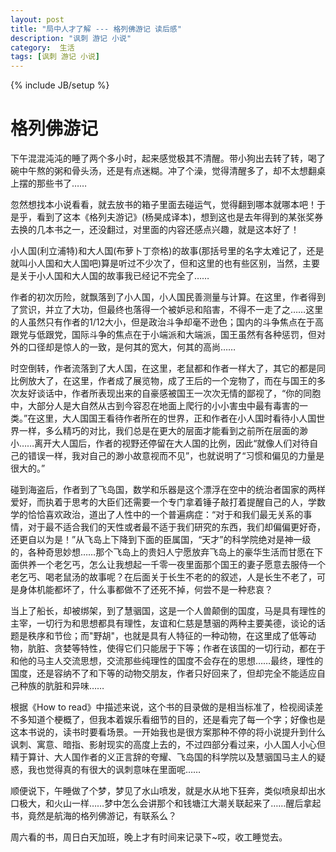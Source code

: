 ```yaml
---
layout: post
title: "局中人才了解 --- 格列佛游记 读后感"
description: "讽刺 游记 小说"
category:  生活
tags: [讽刺 游记 小说]
---
```

{% include JB/setup %}

# 格列佛游记


下午混混沌沌的睡了两个多小时，起来感觉极其不清醒。带小狗出去转了转，喝了碗中午熬的粥和骨头汤，还是有点迷糊。冲了个澡，觉得清醒多了，却不太想翻桌上摆的那些书了……
 <!--break-->
忽然想找本小说看看，就去放书的箱子里面去碰运气，觉得翻到哪本就哪本吧！于是乎，看到了这本《格列夫游记》(杨昊成译本)，想到这也是去年得到的某张奖券去换的几本书之一，还没翻过，对里面的内容还感点兴趣，就是这本好了！

小人国(利立浦特)和大人国(布萝卜丁奈格)的故事(那括号里的名字太难记了，还是就叫小人国和大人国吧)算是听过不少次了，但和这里的也有些区别，当然，主要是关于小人国和大人国的故事我已经记不完全了……

作者的初次历险，就飘落到了小人国，小人国民善测量与计算。在这里，作者得到了赏识，并立了大功，但最终也落得一个被妒忌和陷害，不得不一走了之……这里的人虽然只有作者的1/12大小，但是政治斗争却毫不逊色；国内的斗争焦点在于高跟党与低跟党，国际斗争的焦点在于小端派和大端派，国王虽然有各种惩罚，但对外的口径却是惊人的一致，是何其的宽大，何其的高尚……

时空倒转，作者流落到了大人国，在这里，老鼠都和作者一样大了，其它的都是同比例放大了，在这里，作者成了展览物，成了王后的一个宠物了，而在与国王的多次友好谈话中，作者所表现出来的自豪感被国王一次次无情的鄙视了，“你的同胞中，大部分人是大自然从古到今容忍在地面上爬行的小小害虫中最有毒害的一类。”在这里，大人国国王看待作者所在的世界，正和作者在小人国时看待小人国世界一样，多么精巧的对比，我们总是在更大的层面才能看到之前所在层面的渺小……离开大人国后，作者的视野还停留在大人国的比例，因此“就像人们对待自己的错误一样，我对自己的渺小故意视而不见”，也就说明了“习惯和偏见的力量是很大的。”

碰到海盗后，作者到了飞岛国，数学和乐器是这个漂浮在空中的统治者国家的两样爱好，而执着于思考的大臣们还需要一个专门拿着锤子敲打着提醒自己的人，学数学的恰恰喜欢政治，道出了人性中的一个普遍病症：“对于和我们最无关系的事情，对于最不适合我们的天性或者最不适于我们研究的东西，我们却偏偏更好奇，还更自以为是！”从飞岛上下降到下面的臣属国，“天才”的科学院绝对是神一级的，各种奇思妙想……那个飞岛上的贵妇人宁愿放弃飞岛上的豪华生活而甘愿在下面供养一个老乞丐，怎么让我想起一千零一夜里面那个国王的妻子愿意去服侍一个老乞丐、喝老鼠汤的故事呢？在后面关于长生不老的的叙述，人是长生不老了，可是身体机能都坏了，什么事都做不了还死不掉，何尝不是一种悲哀？

当上了船长，却被绑架，到了慧骃国，这是一个人兽颠倒的国度，马是具有理性的主宰，一切行为和思想都具有理性，友谊和仁慈是慧骃的两种主要美德，谈论的话题是秩序和节俭；而"野胡"，也就是具有人特征的一种动物，在这里成了低等动物，肮脏、贪婪等特性，使得它们只能居于下等；作者在该国的一切行动，都在于和他的马主人交流思想，交流那些纯理性的国度不会存在的思想……最终，理性的国度，还是容纳不了和下等的动物交朋友，作者只好回来了，但却完全不能适应自己种族的肮脏和异味……

根据《How to read》中描述来说，这个书的目录做的是相当标准了，检视阅读差不多知道个梗概了，但我本着娱乐看细节的目的，还是看完了每一个字；好像也是这本书说的，读书时要看场景。一开始我也是很方案那种不停的将小说提升到什么讽刺、寓意、暗指、影射现实的高度上去的，不过四部分看过来，小人国人小心但精于算计、大人国作者的义正言辞的夸耀、飞岛国的科学院以及慧骃国马主人的疑惑，我也觉得真的有很大的讽刺意味在里面呢……

顺便说下，午睡做了个梦，梦见了水山喷发，就是水从地下狂奔，类似喷泉却出水口极大，和火山一样……梦中怎么会讲那个和钱塘江大潮关联起来了……醒后拿起书，竟然是航海的格列佛游记，有联系么？

周六看的书，周日白天加班，晚上才有时间来记录下~哎，收工睡觉去。


